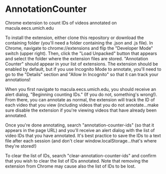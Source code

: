 # AnnotationCounter
Chrome extension to count IDs of videos annotated on macula.eecs.umich.edu

To install the extension, either clone this repository or download the containing folder (you'll need a folder containing the .json and .js file). In Chrome, navigate to chrome://extensions and flip the "Developer Mode" switch (upper right). Then, click the "Load Unpacked" button that appears and select the folder where the extension files are stored. "Annotation Counter" should appear in your list of extensions. The extension should be enabled by default, but if you use Incognito Mode to annotate, you'll need to go to the "Details" section and "Allow In Incognito" so that it can track your annotations!

When you first navigate to macula.eecs.umich.edu, you should receive an alert dialog, "Beginning counting IDs."  (If you do not, something's wrong!). From there, you can annotate as normal, the extension will track the ID of each video that you view (including videos that you do not annotate...make sure disable the extension if you're viewing videos that have already been annotated.

Once you're done annotating, search "annotation-counter-ids" (so that it appears in the page URL) and you'll receive an alert dialog with the list of video IDs that you have annotated.  It's best practice to save the IDs to a text file after each session (and don't clear window.localStorage...that's where they're stored!)

To clear the list of IDs, search "clear-annotation-counter-ids" and confirm that you wish to clear the list of IDs annotated.  Note that removing the extension from Chrome may cause also the list of IDs to be lost.
